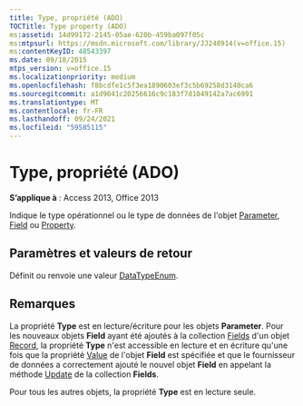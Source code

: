 ```yaml
---
title: Type, propriété (ADO)
TOCTitle: Type property (ADO)
ms:assetid: 14d99172-2145-05ae-620b-459ba097f05c
ms:mtpsurl: https://msdn.microsoft.com/library/JJ248914(v=office.15)
ms:contentKeyID: 48543397
ms.date: 09/18/2015
mtps_version: v=office.15
ms.localizationpriority: medium
ms.openlocfilehash: f8bcdfe1c5f3ea1890603ef3c5b69258d3140ca6
ms.sourcegitcommit: a1d9041c20256616c9c183f7d1049142a7ac6991
ms.translationtype: MT
ms.contentlocale: fr-FR
ms.lasthandoff: 09/24/2021
ms.locfileid: "59585115"
---
```

# <a name="type-property-ado"></a>Type, propriété (ADO)


**S’applique à** : Access 2013, Office 2013

Indique le type opérationnel ou le type de données de l'objet [Parameter](parameter-object-ado.md), [Field](field-object-ado.md) ou [Property](property-object-ado.md).

## <a name="settings-and-return-values"></a>Paramètres et valeurs de retour

Définit ou renvoie une valeur [DataTypeEnum](datatypeenum.md).

## <a name="remarks"></a>Remarques

La propriété **Type** est en lecture/écriture pour les objets **Parameter**. Pour les nouveaux objets **Field** ayant été ajoutés à la collection [Fields](fields-collection-ado.md) d'un objet [Record](record-object-ado.md), la propriété **Type** n'est accessible en lecture et en écriture qu'une fois que la propriété [Value](value-property-ado.md) de l'objet **Field** est spécifiée et que le fournisseur de données a correctement ajouté le nouvel objet **Field** en appelant la méthode [Update](update-method-ado.md) de la collection **Fields**.

Pour tous les autres objets, la propriété **Type** est en lecture seule.

